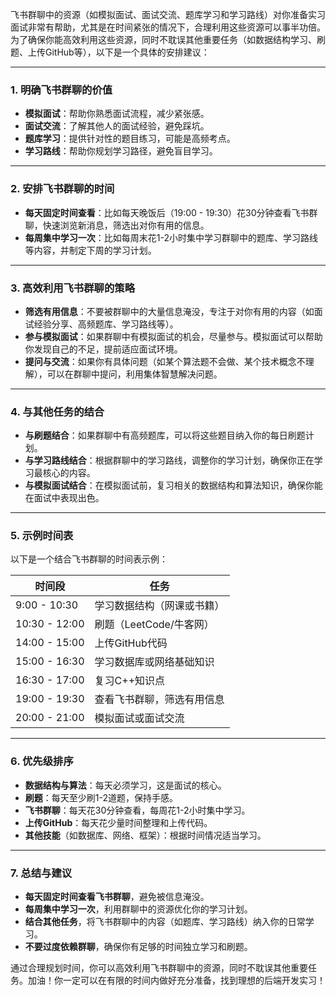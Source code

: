 ﻿
飞书群聊中的资源（如模拟面试、面试交流、题库学习和学习路线）对你准备实习面试非常有帮助，尤其是在时间紧张的情况下，合理利用这些资源可以事半功倍。为了确保你能高效利用这些资源，同时不耽误其他重要任务（如数据结构学习、刷题、上传GitHub等），以下是一个具体的安排建议：

---

### 1. **明确飞书群聊的价值**
   - **模拟面试**：帮助你熟悉面试流程，减少紧张感。
   - **面试交流**：了解其他人的面试经验，避免踩坑。
   - **题库学习**：提供针对性的题目练习，可能是高频考点。
   - **学习路线**：帮助你规划学习路径，避免盲目学习。

---

### 2. **安排飞书群聊的时间**
   - **每天固定时间查看**：比如每天晚饭后（19:00 - 19:30）花30分钟查看飞书群聊，快速浏览新消息，筛选出对你有用的信息。
   - **每周集中学习一次**：比如每周末花1-2小时集中学习群聊中的题库、学习路线等内容，并制定下周的学习计划。

---

### 3. **高效利用飞书群聊的策略**
   - **筛选有用信息**：不要被群聊中的大量信息淹没，专注于对你有用的内容（如面试经验分享、高频题库、学习路线等）。
   - **参与模拟面试**：如果群聊中有模拟面试的机会，尽量参与。模拟面试可以帮助你发现自己的不足，提前适应面试环境。
   - **提问与交流**：如果你有具体问题（如某个算法题不会做、某个技术概念不理解），可以在群聊中提问，利用集体智慧解决问题。

---

### 4. **与其他任务的结合**
   - **与刷题结合**：如果群聊中有高频题库，可以将这些题目纳入你的每日刷题计划。
   - **与学习路线结合**：根据群聊中的学习路线，调整你的学习计划，确保你正在学习最核心的内容。
   - **与模拟面试结合**：在模拟面试前，复习相关的数据结构和算法知识，确保你能在面试中表现出色。

---

### 5. **示例时间表**
以下是一个结合飞书群聊的时间表示例：

| 时间段        | 任务                          |
|---------------|-------------------------------|
| 9:00 - 10:30  | 学习数据结构（网课或书籍）     |
| 10:30 - 12:00 | 刷题（LeetCode/牛客网）        |
| 14:00 - 15:00 | 上传GitHub代码                 |
| 15:00 - 16:30 | 学习数据库或网络基础知识       |
| 16:30 - 17:00 | 复习C++知识点                  |
| 19:00 - 19:30 | 查看飞书群聊，筛选有用信息     |
| 20:00 - 21:00 | 模拟面试或面试交流             |

---

### 6. **优先级排序**
   - **数据结构与算法**：每天必须学习，这是面试的核心。
   - **刷题**：每天至少刷1-2道题，保持手感。
   - **飞书群聊**：每天花30分钟查看，每周花1-2小时集中学习。
   - **上传GitHub**：每天花少量时间整理和上传代码。
   - **其他技能**（如数据库、网络、框架）：根据时间情况适当学习。

---

### 7. **总结与建议**
   - **每天固定时间查看飞书群聊**，避免被信息淹没。
   - **每周集中学习一次**，利用群聊中的资源优化你的学习计划。
   - **结合其他任务**，将飞书群聊中的内容（如题库、学习路线）纳入你的日常学习。
   - **不要过度依赖群聊**，确保你有足够的时间独立学习和刷题。

通过合理规划时间，你可以高效利用飞书群聊中的资源，同时不耽误其他重要任务。加油！你一定可以在有限的时间内做好充分准备，找到理想的后端开发实习！
